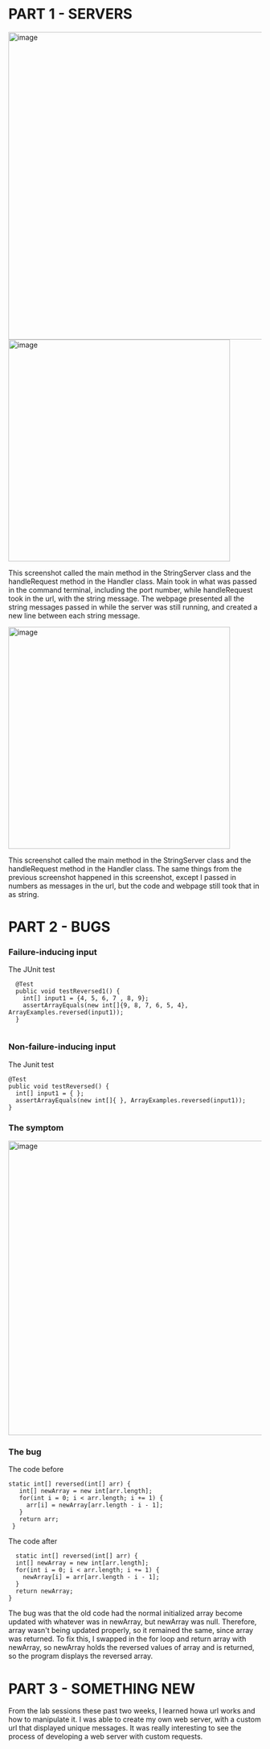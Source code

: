 # PART 1 - SERVERS
<img width="611" alt="image" src="https://user-images.githubusercontent.com/122497642/215369140-d2c50061-807d-4284-bbd8-0b60fcfce2a8.png">

<img width="441" alt="image" src="https://user-images.githubusercontent.com/122497642/215369213-c389435f-5c77-4a7c-8bbe-e9a1dcc3f239.png"> 

This screenshot called the main method in the StringServer class and the handleRequest method in the Handler class. Main took in what was passed in the command terminal, including the port number, while handleRequest took in the url, with the string message. The webpage presented all the string messages passed in while the server was still running, and created a new line between each string message.


    
<img width="441" alt="image" src="https://user-images.githubusercontent.com/122497642/215369309-1b8fbb7c-80b0-4cd5-8bfa-fcd5e8a8a442.png"> 

This screenshot called the main method in the StringServer class and the handleRequest method in the Handler class. The same things from the previous screenshot happened in this screenshot, except I passed in numbers as messages in the url, but the code and webpage still took that in as string.

# PART 2 - BUGS
### Failure-inducing input

The JUnit test
```
  @Test
  public void testReversed1() {
    int[] input1 = {4, 5, 6, 7 , 8, 9};
    assertArrayEquals(new int[]{9, 8, 7, 6, 5, 4}, ArrayExamples.reversed(input1));
  }
  
 ```
  
  ### Non-failure-inducing input
  
  The Junit test
  ```
  @Test
  public void testReversed() {
    int[] input1 = { };
    assertArrayEquals(new int[]{ }, ArrayExamples.reversed(input1));
  }
  ```
  
### The symptom
<img width="585" alt="image" src="https://user-images.githubusercontent.com/122497642/215415669-b9422412-f506-45b9-975c-52dfff2479eb.png">


### The bug
 The code before
 ```  
 static int[] reversed(int[] arr) {
    int[] newArray = new int[arr.length];
    for(int i = 0; i < arr.length; i += 1) {
      arr[i] = newArray[arr.length - i - 1];
    }
    return arr;
  }
  ```
  
  The code after
  ```
    static int[] reversed(int[] arr) {
    int[] newArray = new int[arr.length];
    for(int i = 0; i < arr.length; i += 1) {
      newArray[i] = arr[arr.length - i - 1];
    }
    return newArray;
  }
  ```
The bug was that the old code had the normal initialized array become updated with whatever was in newArray, but newArray was null. Therefore, array wasn't being updated properly, so it remained the same, since array was returned. To fix this, I swapped in the for loop and return array with newArray, so newArray holds the reversed values of array and is returned, so the program displays the reversed array.


# PART 3 - SOMETHING NEW
From the lab sessions these past two weeks, I learned howa url works and how to manipulate it. I  was able to create my own web server, with a custom url that displayed unique messages. It was really interesting to see the process of developing a web server with custom requests.
  
